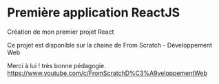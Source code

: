 # Première application ReactJS

Création de mon premier projet React

Ce projet est disponible sur la chaine de From Scratch - Développement Web

Merci à lui ! très bonne pédagogie. 
https://www.youtube.com/c/FromScratchD%C3%A9veloppementWeb
